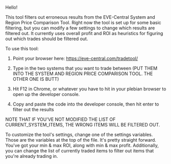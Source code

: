 Hello!

This tool filters out erroneous results from the EVE-Central System and Region Price Comparison Tool.  Right now the tool is set up for some basic filtering, but you can modify a few settings to change which results are filtered out.  It currently uses overall profit and ROI as heuristics for figuring out which trades should be filtered out.


To use this tool:

1) Point your browser here: https://eve-central.com/tradetool/

2) Type in the two systems that you want to trade between (PUT THEM INTO THE SYSTEM AND REGION PRICE COMPARISON TOOL.  THE OTHER ONE IS BUTT)

3) Hit F12 in Chrome, or whatever you have to hit in your plebian browser to open up the developer console.

4) Copy and paste the code into the developer console, then hit enter to filter out the results


NOTE THAT IF YOU'VE NOT MODIFIED THE LIST OF CURRENT_SYSTEM_ITEMS, THE WRONG ITEMS WILL BE FILTERED OUT.


To customize the tool's settings, change one of the settings variables.  Those are the variables at the top of the file.  It's pretty straight forward.  You've got your min & max ROI, along with min & max profit.  Additionally, you can change the list of currently traded items to filter out items that you're already trading in.